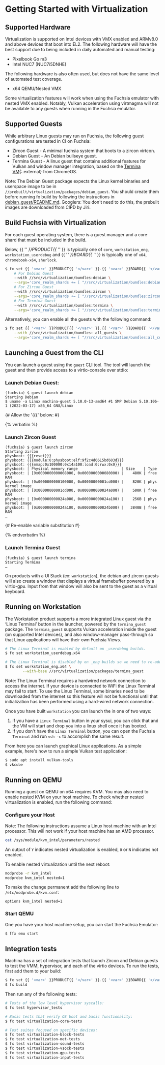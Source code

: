 # Getting Started with Virtualization

## Supported Hardware

Virtualization is supported on Intel devices with VMX enabled and ARMv8.0 and
above devices that boot into EL2. The following hardware will have the best
support due to being included in daily automated and manual testing:

* Pixelbook Go m3
* Intel NUC7 (NUC7i5DNHE)

The following hardware is also often used, but does not have the same level of
automated test coverage.

* x64 QEMU/Nested VMX

Some virtualization features will work when using the Fuchsia emulator with
nested VMX enabled. Notably, Vulkan acceleration using virtmagma will not be
available to any guests when running in the Fuchsia emulator.

## Supported Guests

While arbitrary Linux guests may run on Fuchsia, the following guest
configurations are tested in CI on Fuchsia:

* Zircon Guest - A minimal fuchsia system that boots to a zircon virtcon.
* Debian Guest - An Debian bullseye guest.
* Termina Guest - A linux guest that contains additional features for Vulkan and
  window manager integration, based on the [Termina VM][ref.termina]{:.external}
  from ChromeOS.

Note: The Debian Guest package expects the Linux kernel binaries and userspace
image to be in `//prebuilt/virtualization/packages/debian_guest`. You should
create them before running fx build by following the instructions in
[debian_guest/README.md][ref.debian_guest_readme]. Googlers: You don't need to
do this, the prebuilt images are downloaded from CIPD by Jiri.

## Build Fuchsia with Virtualization
For each guest operating system, there is a guest manager and a core shard that
must be included in the build.

Below, {{ '<var>' }}PRODUCT{{ '</var>' }} is typically one of `core`,
`workstation_eng`, `workstation_userdebug` and {{ '<var>' }}BOARD{{ '</var>' }}
is typically one of `x64`, `chromebook-x64`, `sherlock`.


```sh
$ fx set {{ '<var>' }}PRODUCT{{ '</var>' }}.{{ '<var>' }}BOARD{{ '</var>' }} \
    # For Debian Guest
    --with //src/virtualization/bundles:debian \
    --args='core_realm_shards += [ "//src/virtualization/bundles:debian_core_shards" ]' \
    # For Zircon Guest
    --with //src/virtualization/bundles:zircon \
    --args='core_realm_shards += [ "//src/virtualization/bundles:zircon_core_shards" ]' \
    # For Termina Guest
    --with //src/virtualization/bundles:termina \
    --args='core_realm_shards += [ "//src/virtualization/bundles:termina_core_shards" ]'
```

Alternatively, you can enable all the guests with the following command:

```sh
$ fx set {{ '<var>' }}PRODUCT{{ '</var>' }}.{{ '<var>' }}BOARD{{ '</var>' }} \
    --with //src/virtualization/bundles: all_guests \
    --args='core_realm_shards += [ "//src/virtualization/bundles:all_core_shards" ]'
```

## Launching a Guest from the CLI
You can launch a guest using the `guest` CLI tool. The tool will launch the
guest and then provide access to a virtio-console over stdio:

### Launch Debian Guest:

```none
(fuchsia) $ guest launch debian
Starting Debian
$ uname -a Linux machina-guest 5.10.0-13-amd64 #1 SMP Debian 5.10.106-1 (2022-03-17) x86_64 GNU/Linux
```

{# Allow the '{{{' below: #}

{% verbatim %}

### Launch Zircon Guest

```none
(fuchsia) $ guest launch zircon
Starting zircon
physboot: {{{reset}}}
physboot: {{{module:0:physboot:elf:9f2c4d6615bd603d}}}
physboot: {{{mmap:0x100000:0x14a100:load:0:rwx:0x0}}}
physboot: | Physical memory range                    | Size    | Type
physboot: | [0x0000000000008000, 0x0000000000080000) |    480K | free RAM
physboot: | [0x0000000000100000, 0x00000000001cd000) |    820K | phys kernel image
physboot: | [0x00000000001cd000, 0x000000000024a000) |    500K | free RAM
physboot: | [0x000000000024a000, 0x000000000024a100) |    256B | phys kernel image
physboot: | [0x000000000024a100, 0x000000000024b000) |   3840B | free RAM
…
```
{# Re-enable variable substitution #}

{% endverbatim %}

### Launch Termina Guest

```none
(fuchsia) $ guest launch termina
Starting Termina
…
```

On products with a UI Stack (ex: `workstation`), the debian and zircon guests
will also create a window that displays a virtual framebuffer powered by a
virtio-gpu. Input from that window will also be sent to the guest as a virtual
keyboard.

## Running on Workstation

The Workstation product supports a more integrated Linux guest via the ‘Linux
Terminal’ button in the launcher, powered by the `termina_guest` package. The
`termina_guest` supports Vulkan acceleration inside the guest (on supported
Intel devices), and also window-manager pass-through so that Linux
applications will have their own Fuchsia Views.

```sh
# The Linux Terminal is enabled by default on _userdebug builds.
$ fx set workstation_userdebug.x64

# The Linux Terminal is disabled by on _eng builds so we need to re-add it:
$ fx set workstation_eng.x64 \
        --with-base //src/virtualization/packages/termina_guest
```

Note: The Linux Terminal requires a hardwired network connection to access the
internet. If your device is connected to WiFi the Linux Terminal may fail to
start. To use the Linux Terminal, some binaries need to be downloaded from the
internet so this feature will not be functional until that initialization has
been performed using a hard-wired network connection.

Once you have built `workstation` you can launch the in one of two ways:

1. If you have a `Linux Terminal` button in your sysui, you can click that and
the VM will start and drop you into a linux shell once it has booted.
1. If you don't have the `Linux Terminal` button, you can open the Fuchsia
`Terminal` and run `vsh -c` to accomplish the same result.

From here you can launch graphical Linux applications. As a simple example,
here's how to run a simple Vulkan test application:

```sh
$ sudo apt install vulkan-tools
$ vkcube
```

## Running on QEMU

Running a guest on QEMU on x64 requires KVM. You may also need to enable nested
KVM on your host machine. To check whether nested virtualization is enabled, run
the following command:

### Configure your Host

Note: The following instructions assume a Linux host machine with an Intel
processor. This will not work if your host machine has an AMD processor.

```sh
cat /sys/module/kvm_intel/parameters/nested
```

An output of `Y` indicates nested virtualization is enabled, `0` or `N`
indicates not enabled.

To enable nested virtualization until the next reboot:

```sh
modprobe -r kvm_intel
modprobe kvm_intel nested=1
```

To make the change permanent add the following line to
`/etc/modprobe.d/kvm.conf`:
```
options kvm_intel nested=1
```

### Start QEMU

One you have your host machine setup, you can start the Fuchsia Emulator:

```sh
$ ffx emu start
```

## Integration tests

Machina has a set of integration tests that launch Zircon and Debian guests to
test the VMM, hypervisor, and each of the virtio devices. To run the tests, first
add them to your build:

```sh
$ fx set {{ '<var>' }}PRODUCT{{ '</var>' }}.{{ '<var>' }}BOARD{{ '</var>' }} --with //src/virtualization:tests
$ fx build
```

Then run any of the following tests:

```sh
# Tests of the low level hypervisor syscalls:
$ fx test hypervisor_tests

# Basic tests that verify OS boot and basic functionality:
$ fx test virtualization-core-tests

# Test suites focused on specific devices:
$ fx test virtualization-block-tests
$ fx test virtualization-net-tests
$ fx test virtualization-sound-tests
$ fx test virtualization-vsock-tests
$ fx test virtualization-gpu-tests
$ fx test virtualization-input-tests
```


[ref.debian_guest_readme]:
    https://fuchsia.googlesource.com/fuchsia/+/refs/heads/main/src/virtualization/packages/debian_guest/README.md
[ref.termina]:
    https://chromium.googlesource.com/chromiumos/overlays/board-overlays/+/master/project-termina/
